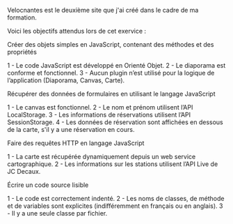 Velocnantes est le deuxième site que j'ai créé dans le cadre de ma formation.

Voici les objectifs attendus lors de cet exervice :

Créer des objets simples en JavaScript, contenant des méthodes et des propriétés

1 - Le code JavaScript est développé en Orienté Objet.
2 - Le diaporama est conforme et fonctionnel.
3 - Aucun plugin n’est utilisé pour la logique de l’application (Diaporama, Canvas, Carte).

Récupérer des données de formulaires en utilisant le langage JavaScript

1 - Le canvas est fonctionnel.
2 - Le nom et prénom utilisent l’API LocalStorage.
3 - Les informations de réservations utilisent l’API SessionStorage.
4 - Les données de réservation sont affichées en dessous de la carte, s'il y a une réservation en cours.

Faire des requêtes HTTP en langage JavaScript

1 - La carte est récupérée dynamiquement depuis un web service cartographique.
2 - Les informations sur les stations utilisent l’API Live de JC Decaux.

Écrire un code source lisible

1 - Le code est correctement indenté.
2 - Les noms de classes, de méthode et de variables sont explicites (indifféremment en français ou en anglais).
3 - Il y a une seule classe par fichier.
